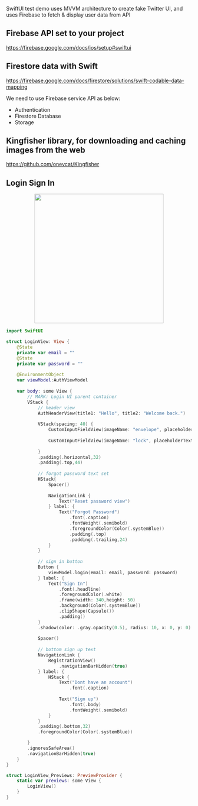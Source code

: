 SwiftUI test demo uses MVVM architecture to create fake Twitter UI, and uses Firebase to fetch &amp; display user data from API

## Firebase API set to your project 
https://firebase.google.com/docs/ios/setup#swiftui

## Firestore data with Swift
https://firebase.google.com/docs/firestore/solutions/swift-codable-data-mapping

We need to use Firebase service API as below:
- Authentication
- Firestore Database 
- Storage

## Kingfisher library, for downloading and caching images from the web
https://github.com/onevcat/Kingfisher

## Login Sign In
<div  align="center">
<img src="https://github.com/code09128/SwiftUITestFakeTwitter/assets/32324308/7fc92da6-0f24-4a5f-9e72-1f4ffc25354e" width="350px"/>
</div>

```swift
import SwiftUI

struct LoginView: View {
    @State
    private var email = ""
    @State
    private var password = ""
    
    @EnvironmentObject
    var viewModel:AuthViewModel 
    
    var body: some View {
        // MARK: Login UI parent container
        VStack {
            // header view
            AuthHeaderView(title1: "Hello", title2: "Welcome back.")
            
            VStack(spacing: 40) {
                CustomInputFieldView(imageName: "envelope", placeholderText: "Email", text: $email )
                
                CustomInputFieldView(imageName: "lock", placeholderText: "Password",isSecureField: true, text: $password )
                
            }
            .padding(.horizontal,32)
            .padding(.top,44)
            
            // forgot password text set
            HStack{
                Spacer()
                
                NavigationLink {
                    Text("Reset password view")
                } label: {
                    Text("Forgot Password")
                        .font(.caption)
                        .fontWeight(.semibold)
                        .foregroundColor(Color(.systemBlue))
                        .padding(.top)
                        .padding(.trailing,24)
                }
            }
            
            // sign in button
            Button {
                viewModel.login(email: email, password: password)
            } label: {
                Text("Sign In")
                    .font(.headline)
                    .foregroundColor(.white)
                    .frame(width: 340,height: 50)
                    .background(Color(.systemBlue))
                    .clipShape(Capsule())
                    .padding()
            }
            .shadow(color: .gray.opacity(0.5), radius: 10, x: 0, y: 0)
            
            Spacer()
            
            // bottom sign up text
            NavigationLink {
                RegistrationView()
                    .navigationBarHidden(true)
            } label: {
                HStack {
                    Text("Dont have an account")
                        .font(.caption)
                    
                    Text("Sign up")
                        .font(.body)
                        .fontWeight(.semibold)
                }
            }
            .padding(.bottom,32)
            .foregroundColor(Color(.systemBlue))

        }
        .ignoresSafeArea()
        .navigationBarHidden(true)
    }
}

struct LoginView_Previews: PreviewProvider {
    static var previews: some View {
        LoginView()
    }
}
```

